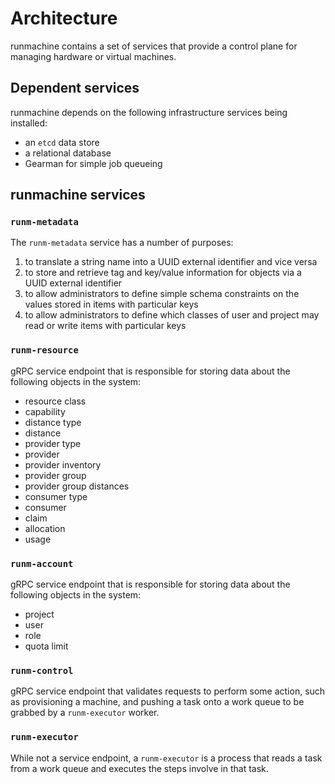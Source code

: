 # Architecture

runmachine contains a set of services that provide a control plane for managing
hardware or virtual machines.

## Dependent services

runmachine depends on the following infrastructure services being installed:

* an `etcd` data store
* a relational database
* Gearman for simple job queueing

## runmachine services

### `runm-metadata`

The `runm-metadata` service has a number of purposes:

1) to translate a string name into a UUID external identifier and vice versa
2) to store and retrieve tag and key/value information for objects via a UUID
   external identifier
3) to allow administrators to define simple schema constraints on the values
   stored in items with particular keys
4) to allow administrators to define which classes of user and project may read
   or write items with particular keys

### `runm-resource`

gRPC service endpoint that is responsible for storing data about the following
objects in the system:

* resource class
* capability
* distance type
* distance
* provider type
* provider
* provider inventory
* provider group
* provider group distances
* consumer type
* consumer
* claim
* allocation
* usage

### `runm-account`

gRPC service endpoint that is responsible for storing data about the following
objects in the system:

* project
* user
* role
* quota limit

### `runm-control`

gRPC service endpoint that validates requests to perform some action, such as
provisioning a machine, and pushing a task onto a work queue to be grabbed by a
`runm-executor` worker.

### `runm-executor`

While not a service endpoint, a `runm-executor` is a process that reads a task
from a work queue and executes the steps involve in that task.
